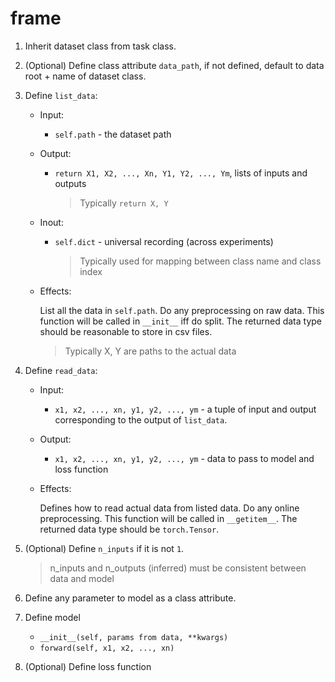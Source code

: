 # frame
1. Inherit dataset class from task class. 

1. (Optional) Define class attribute `data_path`, if not defined, default to data root + name of dataset class. 

1. Define `list_data`:

   - Input: 

     - `self.path` - the dataset path

   - Output:

     - `return X1, X2, ..., Xn, Y1, Y2, ..., Ym`, lists of inputs and outputs

       > Typically `return X, Y`

   - Inout:

     - `self.dict` - universal recording (across experiments)

       > Typically used for mapping between class name and class index

   - Effects:

     List all the data in `self.path`. Do any preprocessing on raw data. This function will be called in `__init__` iff do split. The returned data type should be reasonable to store in csv files. 

     > Typically X, Y are paths to the actual data

1. Define `read_data`:

   - Input: 

     - `x1, x2, ..., xn, y1, y2, ..., ym` - a tuple of input and output corresponding to the output of `list_data`. 

   - Output:

     - `x1, x2, ..., xn, y1, y2, ..., ym` - data to pass to model and loss function

   - Effects:

     Defines how to read actual data from listed data. Do any online preprocessing. This function will be called in `__getitem__`. The returned data type should be `torch.Tensor`. 

1. (Optional) Define `n_inputs` if it is not `1`. 

   > n_inputs and n_outputs (inferred) must be consistent between data and model

1. Define any parameter to model as a class attribute. 

1. Define model

   - `__init__(self, params from data, **kwargs)`
   - `forward(self, x1, x2, ..., xn)`

1. (Optional) Define loss function
